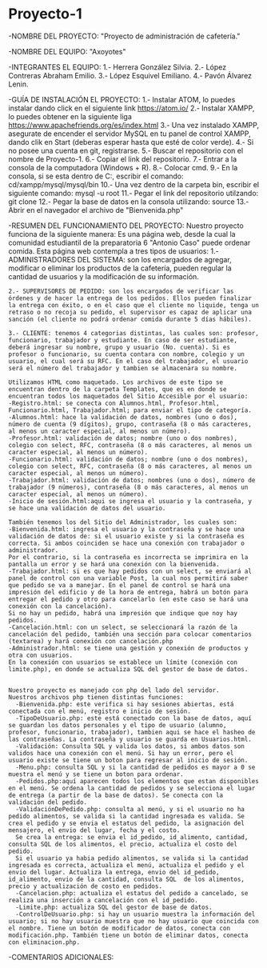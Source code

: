 # Proyecto-1
-NOMBRE DEL PROYECTO: "Proyecto de administración de cafetería."

-NOMBRE DEL EQUIPO: "Axoyotes"

-INTEGRANTES EL EQUIPO:
    1.- Herrera González Silvia.
    2.- López Contreras Abraham Emilio.
    3.- López Esquivel Emiliano.
    4.- Pavón Álvarez Lenin.

-GUÍA DE INSTALACIÓN EL PROYECTO:
    1.- Instalar ATOM,  lo puedes instalar dando click en el siguiente link https://atom.io/
    2.- Instalar XAMPP, lo puedes obtener en la siguiente liga https://www.apachefriends.org/es/index.html
    3.- Una vez instalado XAMPP, asegurate de encender el servidor MySQL en tu panel de control XAMPP, dando clik en Start (deberas esperar hasta que esté de color verde).
    4.- Si no posee una cuenta en git, registrarse.
    5.- Buscar el repositorio con el nombre de Proyecto-1.
    6.- Copiar el link del repositorio.
    7.- Entrar a la consola de la computadora (Windows + R).
    8.- Colocar cmd.
    9.- En la consola, si se esta dentro de C:, escribir el comando: cd/xampp/mysql/mysql/bin
    10.- Una vez dentro de la carpeta bin, escribir el siguiente comando: mysql -u root
    11.- Pegar el link del repositorio utilzando: git clone <pegar el link del repositorio>
    12.- Pegar la base de datos en la consola utilizando: source <pegar la base de datos>
    13.- Abrir en el navegador el archivo de "Bienvenida.php"

-RESUMEN DEL FUNCIONAMIENTO DEL PROYECTO:
    Nuestro proyecto funciona de la siguiente manera:
    Es una página web, desde la cual la comunidad estudiantil de la preparatoria 6 "Antonio Caso" puede ordenar comida. Esta página web contempla a tres tipos de usuarios:
    1.- ADMINISTRADORES DEL SISTEMA: son los encargados de agregar, modificar o eliminar los productos de la cafetería, pueden regular la cantidad de usuarios y la modificación de su información.

    2.- SUPERVISORES DE PEDIDO: son los encargados de verificar las órdenes y de hacer la entrega de los pedidos. Ellos pueden finalizar la entrega con éxito, o en el caso que el cliente no liquide, tenga un retraso o no recoja su pedido, el supervisor es capaz de aplicar una sanción (el cliente no podrá ordenar comida durante 5 días hábiles).

    3.- CLIENTE: tenemos 4 categorias distintas, las cuales son: profesor, funcionario, trabajador y estudiante. En caso de ser estudiante, deberá ingresar su nombre, grupo y usuario (No. cuenta). Si es profesor o funcionario, su cuenta contara con nombre, colegio y un usuario, el cual será su RFC. En el caso del trabajador, el usuario será el número del trabajador y tambien se almacenara su nombre.

    Utilizamos HTML como maquetado. Los archivos de este tipo se encuentran dentro de la carpeta Templates, que es en donde se encuentran todos los maquetados del Sitio Accesible por el usuario:
    -Registro.html: se conecta con Alumnos.html, Profesor.html, Funcionario.html, Trabajador.html; para enviar el tipo de categoría.
    -Alumnos.html: hace la validación de datos, nombres (uno o dos), número de cuenta (9 dígitos), grupo, contraseña (8 o más caracteres, al menos un caracter especial, al menos un número).
    -Profesor.html: validación de datos; nombre (uno o dos nombres), colegio con select, RFC, contraseña (8 o más caracteres, al menos un caracter especial, al menos un número).
    -Funcionario.html: validación de datos; nombre (uno o dos nombres), colegio con select, RFC, contraseña (8 o más caracteres, al menos un caracter especial, al menos un número).
    -Trabajador.html: validación de datos; nombres (uno o dos), número de trabajador (9 números), contraseña (8 o más caracteres, al menos un caracter especial, al menos un número).
    -Inicio de sesión.html:aqui se ingresa el usuario y la contraseña, y se hace una validación de datos del usuario.

    También tenemos los del Sitio del Administrador, los cuales son:
    -Bienvenida.html: ingresa el usuario y la contraseña y se hace una validación de datos de: si el usuario existe y si la contraseña es correcta. Si ambos coinciden se hace una conexión con trabajador o administrador.
    Por el contrario, si la contraseña es incorrecta se imprimira en la pantalla un error y se hará una conexión con la bienvenida.
    -Trabajador.html: si es que hay pedidos con un select, se enviará al panel de control con una variable Post, la cual nos permitirá saber que pedido se va a manejar. En el panel de control se hará una impresión del edificio y de la hora de entrega, habrá un botón para entregar el pedido y otro para cancelarlo (en este caso se hará una conexión con la cancelación).
    Si no hay un pedido, habrá una impresión que indique que noy hay pedidos.
    -Cancelación.html: con un select, se seleccionará la razón de la cancelación del pedido, también una sección para colocar comentarios (textarea) y hará conexión con cancelación.php
    -Administrador.html: se tiene una gestión y conexión de productos y otra con usuarios.
    En la conexión con usuarios se establece un límite (conexión con limite.php), en donde se actualiza SQL del gestor de base de datos.


    Nuestro proyecto es manejado con php del lado del servidor.
    Nuestros archivos php tienen distintas funciones:
      -Bienvenida.php: este verifica si hay sesiones abiertas, está conectada con el menú, registro e inicio de sesión.
      -TipoDeUsuario.php: este está conectado con la base de datos, aquí se guardan los datos personales y el tipo de usuario (alumno, profesor, funcionario, trabajador), tambien aqui se hace el hasheo de las contraseñas. La contraseña y usuario se guarda en Usuarios.html.
      -Validación: Consulta SQL y valida los datos, si ambos datos son validos hace una conexión con el menú. Si hay un error, pero el usuario existe se tiene un boton para regresar al inicio de sesión.
      -Menu.php: consulta SQL y si la cantidad de pedidos es mayor a 0 se muestra el menú y se tiene un boton para ordenar.
      -Pedidos.php:aquí aparecen todos los elementos que estan disponibles en el menú. Se ordena la cantidad de pedidos y se selecciona el lugar de entrega (a partir de la base de datos). Se conecta con la validación del pedido.
      -ValidaciónDePedido.php: consulta al menú, y si el usuario no ha pedido alimentos, se valida si la cantidad ingresada es valida. Se crea el pedido y se envia el estatus del pedido, la asignación del mensajero, el envio del lugar, fecha y el costo.
      Se crea la entrega: se envia el id_pedido, id_alimento, cantidad, consulta SQL de los alimentos, el precio, actualiza el costo del pedido.
      Si el usuario ya habia pedido alimentos, se valida si la cantidad ingresada es correcta, actualiza el menú, actualiza el pedido y el envio del lugar. Actualiza la entrega, envio del id_pedido, id_alimento, envio de la cantidad, consulta SQL  de los alimentos, precio y actualización de costo en pedidos.
      -Cancelacion.php: actualiza el estatus del pedido a cancelado, se realiza una inserción a cancelación con el id_pedido.
      -Limite.php: actualiza SQL del gestor de base de datos.
      -ControlDeUsuario.php: si hay un usuario muestra la información del usuario; si no hay usuario muestra que no hay usuario que coincida con el nombre. Tiene un botón de modificador de datos, conecta con modificación.php. También tiene un botón de eliminar datos, conecta con eliminacion.php.


-COMENTARIOS ADICIONALES:
